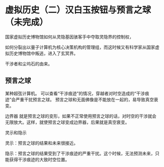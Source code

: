 # 虚拟历史（二）汉白玉按钮与预言之球（未完成）

国家虚拟历史博物馆如何从灵隐基因骇客手中夺取灵隐界的控制权，

如何分裂出以量子计算机为核心决策机构的管理组，而这时候又有科学家从国家虚拟历史博物馆中叛逃，进入了玄冥界。

干涉者和尘坞石的由来。

## 预言之球 

某种超弦计算机。 可以查看“干涉痕迹”的情况，穿越者对时空造成的“干涉痕迹”会严重干扰预言之球。 预言之球和无面佛像是不能放在一起的，易导致真空衰变。 

边界器 就是预言之球的变形，如果不正常使用预言之球的话，对时空的干涉就会无限放大。这样，就使预言之球变成边界器，后果就是真空衰变。 

灵示和隐示 

灵示：预言之球的结果和未来很接近。 

隐示：预言之球的结果受到了干涉痕迹的严重干扰。这个时候，无法预测未来，只能获得干涉痕迹的大致时空位置。

